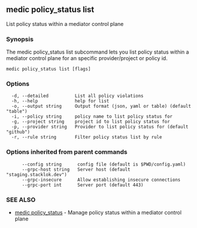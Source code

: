 ## medic policy_status list

List policy status within a mediator control plane

### Synopsis

The medic policy_status list subcommand lets you list policy status within a
mediator control plane for an specific provider/project or policy id.

```
medic policy_status list [flags]
```

### Options

```
  -d, --detailed          List all policy violations
  -h, --help              help for list
  -o, --output string     Output format (json, yaml or table) (default "table")
  -i, --policy string     policy name to list policy status for
  -g, --project string    project id to list policy status for
  -p, --provider string   Provider to list policy status for (default "github")
  -r, --rule string       Filter policy status list by rule
```

### Options inherited from parent commands

```
      --config string      config file (default is $PWD/config.yaml)
      --grpc-host string   Server host (default "staging.stacklok.dev")
      --grpc-insecure      Allow establishing insecure connections
      --grpc-port int      Server port (default 443)
```

### SEE ALSO

* [medic policy_status](medic_policy_status.md)	 - Manage policy status within a mediator control plane

